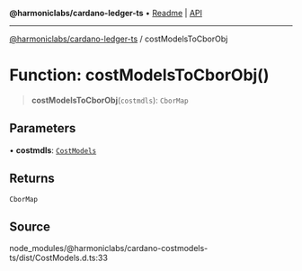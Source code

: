 **@harmoniclabs/cardano-ledger-ts** • [Readme](../Introduction.md) \| [API](../globals.md)

***

[@harmoniclabs/cardano-ledger-ts](../Introduction.md) / costModelsToCborObj

# Function: costModelsToCborObj()

> **costModelsToCborObj**(`costmdls`): `CborMap`

## Parameters

• **costmdls**: [`CostModels`](../interfaces/CostModels.md)

## Returns

`CborMap`

## Source

node\_modules/@harmoniclabs/cardano-costmodels-ts/dist/CostModels.d.ts:33
